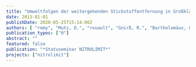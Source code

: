 ```yaml
---
title: "Umweltfolgen der weitergehenden Stickstoffentfernung in Großklärwerken – eine Ökobilanz"
date: 2013-01-01
publishDate: 2020-05-25T15:14:06Z
authors: [ "remy", "Mutz, D.", "rouault", "Gnirß, R.", "Bartholomäus, C.", "Draht, K." ]
publication_types: ["0"]
abstract: ""
featured: false
publication: "*Statuseminar NITROLIMIT*"
projects: ["nitrolimit"]
---
```


